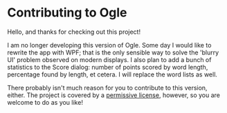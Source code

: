 # Contributing to Ogle

Hello, and thanks for checking out this project!

I am no longer developing this version of Ogle. Some day I would like to rewrite the app with WPF; that is the only sensible way to solve the 'blurry UI' problem observed on modern displays. I also plan to add a bunch of statistics to the Score dialog: number of points scored by word length, percentage found by length, et cetera. I will replace the word lists as well.

There probably isn't much reason for you to contribute to this version, either. The project is covered by a [permissive license](https://github.com/anthemion-org/ogle/blob/master/LICENSE.txt), however, so you are welcome to do as you like!
